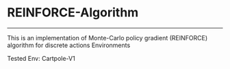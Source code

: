 # REINFORCE-Algorithm
----------------------

This is an implementation of Monte-Carlo policy gradient (REINFORCE) algorithm for discrete actions Environments

Tested Env: Cartpole-V1
